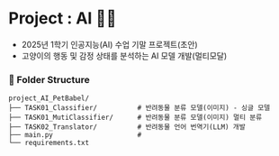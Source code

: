 # Project : AI 🐾🐾
- 2025년 1학기 인공지능(AI) 수업 기말 프로젝트(초안)   
- 고양이의 행동 및 감정 상태를 분석하는 AI 모델 개발(멀티모달)   

### 📁 Folder Structure
```
project_AI_PetBabel/      
├── TASK01_Classifier/          # 반려동물 분류 모델(이미지) - 싱글 모델
├── TASK01_MutiClassifier/      # 반려동물 분류 모델(이미지) 멀티 분류 
├── TASK02_Translator/          # 반려동물 언어 번역기(LLM) 개발
├── main.py                     # 
└── requirements.txt    
```